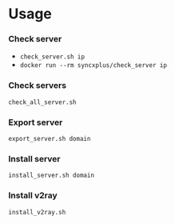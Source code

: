 # Usage

### Check server
- `check_server.sh ip`
- `docker run --rm syncxplus/check_server ip`

### Check servers
`check_all_server.sh`

### Export server
`export_server.sh domain`

### Install server
`install_server.sh domain`

### Install v2ray
`install_v2ray.sh`
